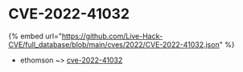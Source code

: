 # CVE-2022-41032
{% embed url="https://github.com/Live-Hack-CVE/full_database/blob/main/cves/2022/CVE-2022-41032.json" %}

* ethomson ~> [cve-2022-41032](https://www.alice-snow.ru/2022/database/cve-2022-41032/cve-2022-41032-ethomson)